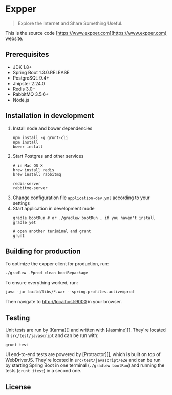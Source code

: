 Expper
=====

> Explore the Internet and Share Something Useful.

This is the source code [https://www.expper.com](https://www.expper.com) website.

## Prerequisites
- JDK 1.8+
- Spring Boot 1.3.0.RELEASE
- PostgreSQL 9.4+
- Jhipster 2.24.0
- Redis 3.0+
- RabbitMQ 3.5.6+
- Node.js 

## Installation in development
1. Install node and bower dependencies
    ```
    npm install -g grunt-cli 
    npm install
    bower install 
    ```
2. Start Postgres and other services
    ```
    # in Mac OS X
    brew install redis
    brew install rabbitmq
    
    redis-server
    rabbitmq-server
    ```
3. Change configuration file `application-dev.yml` according to your settings
4. Start application in development mode
    ```
    gradle bootRun # or ./gradlew bootRun , if you haven't install gradle yet
    
    # open another teriminal and grunt
    grunt 
    ```


## Building for production

To optimize the expper client for production, run:

    ./gradlew -Pprod clean bootRepackage

To ensure everything worked, run:

    java -jar build/libs/*.war --spring.profiles.active=prod

Then navigate to [http://localhost:9000](http://localhost:9000) in your browser.

## Testing

Unit tests are run by [Karma][] and written with [Jasmine][]. They're located in `src/test/javascript` and can be run with:

    grunt test
    
UI end-to-end tests are powered by [Protractor][], which is built on top of WebDriverJS. They're located in `src/test/javascript/e2e` 
and can be run by starting Spring Boot in one terminal (`./gradlew bootRun`) and running the tests (`grunt itest`) in a second one.


## License
